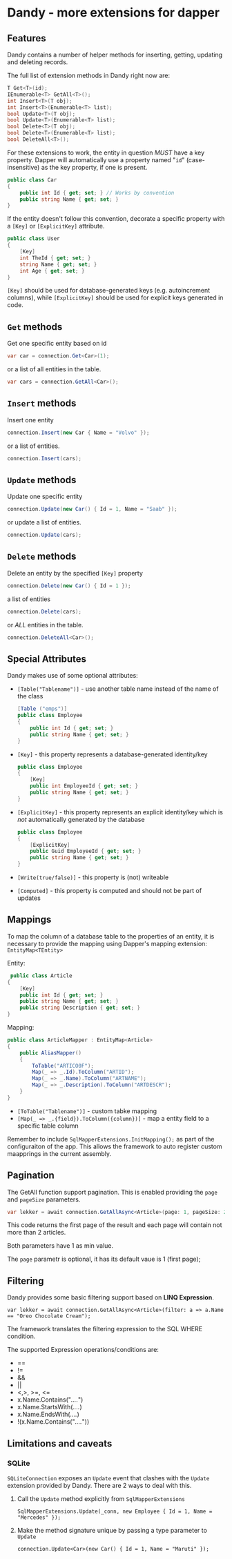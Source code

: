 Dandy - more extensions for dapper
===========================================

Features
--------
Dandy contains a number of helper methods for inserting, getting,
updating and deleting records.

The full list of extension methods in Dandy right now are:

```csharp
T Get<T>(id);
IEnumerable<T> GetAll<T>();
int Insert<T>(T obj);
int Insert<T>(Enumerable<T> list);
bool Update<T>(T obj);
bool Update<T>(Enumerable<T> list);
bool Delete<T>(T obj);
bool Delete<T>(Enumerable<T> list);
bool DeleteAll<T>();
```

For these extensions to work, the entity in question _MUST_ have a
key property. Dapper will automatically use a property named "`id`" 
(case-insensitive) as the key property, if one is present.

```csharp
public class Car
{
    public int Id { get; set; } // Works by convention
    public string Name { get; set; }
}
```

If the entity doesn't follow this convention, decorate 
a specific property with a `[Key]` or `[ExplicitKey]` attribute.

```csharp
public class User
{
    [Key]
    int TheId { get; set; }
    string Name { get; set; }
    int Age { get; set; }
}
```

`[Key]` should be used for database-generated keys (e.g. autoincrement columns), 
while `[ExplicitKey]` should be used for explicit keys generated in code.

`Get` methods
-------

Get one specific entity based on id

```csharp
var car = connection.Get<Car>(1);
```

or a list of all entities in the table.

```csharp
var cars = connection.GetAll<Car>();
```

`Insert` methods
-------

Insert one entity

```csharp
connection.Insert(new Car { Name = "Volvo" });
```

or a list of entities.

```csharp
connection.Insert(cars);
```



`Update` methods
-------
Update one specific entity

```csharp
connection.Update(new Car() { Id = 1, Name = "Saab" });
```

or update a list of entities.

```csharp
connection.Update(cars);
```

`Delete` methods
-------
Delete an entity by the specified `[Key]` property

```csharp
connection.Delete(new Car() { Id = 1 });
```

a list of entities

```csharp
connection.Delete(cars);
```

or _ALL_ entities in the table.

```csharp
connection.DeleteAll<Car>();
```

Special Attributes
----------
Dandy makes use of some optional attributes:

* `[Table("Tablename")]` - use another table name instead of the name of the class

    ```csharp
    [Table ("emps")]
    public class Employee
    {
        public int Id { get; set; }
        public string Name { get; set; }
    }
    ```
* `[Key]` - this property represents a database-generated identity/key
    
    ```csharp
    public class Employee
    {
        [Key]
        public int EmployeeId { get; set; }
        public string Name { get; set; }
    }
    ```
* `[ExplicitKey]` - this property represents an explicit identity/key which is 
  *not* automatically generated by the database 

    ```csharp
    public class Employee
    {
        [ExplicitKey]
        public Guid EmployeeId { get; set; }
        public string Name { get; set; }
    }
    ```
* `[Write(true/false)]` -  this property is (not) writeable
* `[Computed]` - this property is computed and should not be part of updates

Mappings
----------
To map the column of a database table to the properties of an entity, it is necessary to provide the mapping using Dapper's mapping extension: `EntityMap<TEntity>`

Entity:
```csharp
 public class Article
{
    [Key]
    public int Id { get; set; }        
    public string Name { get; set; }        
    public string Description { get; set; }
}
```

Mapping:
```csharp
public class ArticleMapper : EntityMap<Article>
{
    public AliasMapper()
    {
        ToTable("ARTICO0F");
        Map(_ => _.Id).ToColumn("ARTID");
        Map(_ => _.Name).ToColumn("ARTNAME");
        Map(_ => _.Description).ToColumn("ARTDESCR");
    }
}
```
* `[ToTable("Tablename")]` - custom tabke mapping
* `[Map(_ => _.{field}).ToColumn({column})]` - map a entity field to a specific table column

Remember to include `SqlMapperExtensions.InitMapping();` as part of the configuraiton of the app. This allows the framework to auto register custom maapprings in the current assembly.

Pagination
----------
The GetAll function support pagination. This is enabled providing the `page` and `pageSize` parameters.

```csharp
var lekker = await connection.GetAllAsync<Article>(page: 1, pageSize: 2);
```
This code returns the first page of the result and each page will contain not more than 2 articles.

Both parameters have 1 as min value.

The `page` parametr is optional, it has its default vaue is 1 (first page);


Filtering
----------
Dandy provides some basic filtering support based on **LINQ Expression**.
```Csharp
var lekker = await connection.GetAllAsync<Article>(filter: a => a.Name == "Oreo Chocolate Cream");
```
The framework translates the filtering expression to the SQL WHERE condition.

The supported Expression operations/conditions are: 
- == 
- != 
- &&
- ||
- <,>, >=, <=
- x.Name.Contains("*....*")
- x.Name.StartsWith(*....*)
- x.Name.EndsWith(*....*)
- !(x.Name.Contains("*....*"))

Limitations and caveats
-------

### SQLite

`SQLiteConnection` exposes an `Update` event that clashes with the `Update`
extension provided by Dandy. There are 2 ways to deal with this.

1. Call the `Update` method explicitly from `SqlMapperExtensions`

    ```Csharp
    SqlMapperExtensions.Update(_conn, new Employee { Id = 1, Name = "Mercedes" });
    ```
2. Make the method signature unique by passing a type parameter to `Update`

    ```Csharp
    connection.Update<Car>(new Car() { Id = 1, Name = "Maruti" });
    ```
